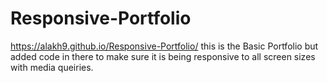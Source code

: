 # Responsive-Portfolio
https://alakh9.github.io/Responsive-Portfolio/
this is the Basic Portfolio but added code in there to make sure it is being responsive to all screen sizes with media queiries. 
